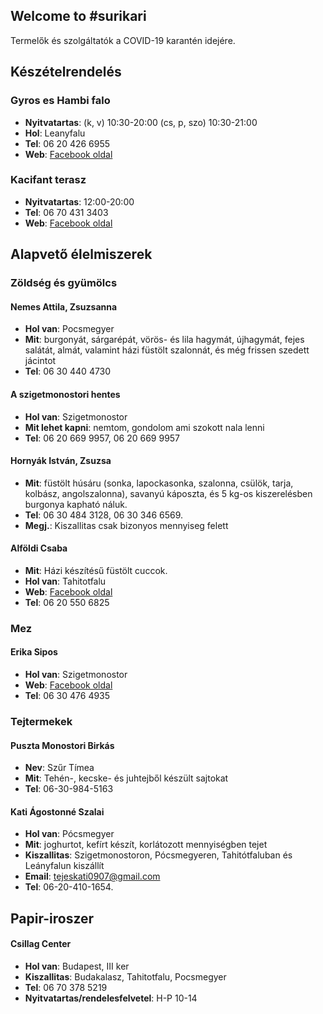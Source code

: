 ## Welcome to #surikari

Termelők és szolgáltatók a COVID-19 karantén idejére.

## Készételrendelés

### Gyros es Hambi falo

* **Nyitvatartas**: (k, v) 10:30-20:00 (cs, p, szo) 10:30-21:00
* **Hol**: Leanyfalu
* **Tel**: 06 20 426 6955
* **Web**: [Facebook oldal](https://www.facebook.com/Gyros-%C3%A9s-Hambi-Fal%C3%B3-111169313822668)

### Kacifant terasz

* **Nyitvatartas**: 12:00-20:00
* **Tel**: 06 70 431 3403
* **Web**: [Facebook oldal](https://www.facebook.com/kacifantterasz/)

## Alapvető élelmiszerek

### Zöldség és gyümölcs

#### Nemes Attila, Zsuzsanna

* **Hol van**: Pocsmegyer
* **Mit**: burgonyát, sárgarépát, vörös- és lila hagymát, újhagymát, fejes salátát, almát, valamint házi füstölt szalonnát, és még frissen szedett jácintot
* **Tel**:  06 30 440 4730

#### A szigetmonostori hentes

* **Hol van**: Szigetmonostor
* **Mit lehet kapni**: nemtom, gondolom ami szokott nala lenni
* **Tel**: 06 20 669 9957, 06 20 669 9957

#### Hornyák István, Zsuzsa

* **Mit**: füstölt húsáru (sonka, lapockasonka, szalonna, csülök, tarja, kolbász, angolszalonna), savanyú káposzta, és 5 kg-os kiszerelésben burgonya kapható náluk.
* **Tel**: 06 30 484 3128, 06 30 346 6569.
* **Megj.**: Kiszallitas csak bizonyos mennyiseg felett

#### Alföldi Csaba

* **Mit**: Házi készítésű füstölt cuccok.
* **Hol van**: Tahitotfalu
* **Web**: [Facebook oldal](https://www.facebook.com/Alf%C3%B6ldi-Csaba-kistermel%C5%91-H%C3%A1zi-k%C3%A9sz%C3%ADt%C3%A9s%C5%B1-f%C3%BCst%C3%B6lt-term%C3%A9kek-106518897651438)
* **Tel**: 06 20 550 6825

### Mez

#### Erika Sipos

* **Hol van**: Szigetmonostor
* **Web**: [Facebook oldal](https://www.facebook.com/F%C3%BCzeserd%C5%91-M%C3%A9h%C3%A9szet-2377845572278606)
* **Tel**: 06 30 476 4935

### Tejtermekek

#### Puszta Monostori Birkás

* **Nev**: Szűr Tímea
* **Mit**: Tehén-, kecske- és juhtejből készült sajtokat
* **Tel**: 06-30-984-5163

#### Kati Ágostonné Szalai

* **Hol van**: Pócsmegyer
* **Mit**: joghurtot, kefírt készít, korlátozott mennyiségben tejet
* **Kiszallitas**:  Szigetmonostoron, Pócsmegyeren, Tahitótfaluban és Leányfalun kiszállít
* **Email**: tejeskati0907@gmail.com
* **Tel**: 06-20-410-1654.

## Papir-iroszer

#### Csillag Center
* **Hol van**: Budapest, III ker
* **Kiszallitas**: Budakalasz, Tahitotfalu, Pocsmegyer
* **Tel**: 06 70 378 5219
* **Nyitvatartas/rendelesfelvetel**: H-P 10-14

